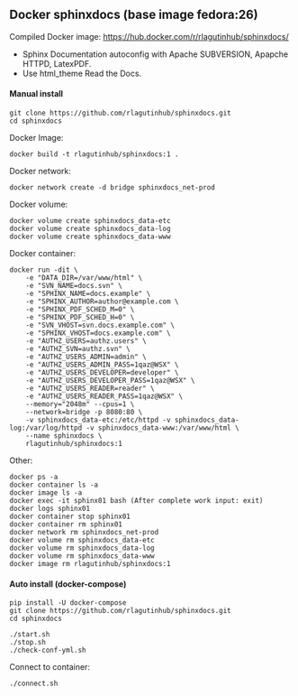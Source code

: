 ## Docker sphinxdocs (base image fedora:26)

Compiled Docker image: https://hub.docker.com/r/rlagutinhub/sphinxdocs/

-	Sphinx Documentation autoconfig with Apache SUBVERSION, Apapche HTTPD, LatexPDF. 
-	Use html_theme Read the Docs.

#### Manual install

```console
git clone https://github.com/rlagutinhub/sphinxdocs.git
cd sphinxdocs
```

Docker Image:

```console
docker build -t rlagutinhub/sphinxdocs:1 .
```

Docker network:

```console
docker network create -d bridge sphinxdocs_net-prod
```

Docker volume:

```console
docker volume create sphinxdocs_data-etc
docker volume create sphinxdocs_data-log
docker volume create sphinxdocs_data-www
```

Docker container:

```console
docker run -dit \
	-e "DATA_DIR=/var/www/html" \
	-e "SVN_NAME=docs.svn" \
	-e "SPHINX_NAME=docs.example" \
	-e "SPHINX_AUTHOR=author@example.com \
	-e "SPHINX_PDF_SCHED_M=0" \
	-e "SPHINX_PDF_SCHED_H=0" \
	-e "SVN_VHOST=svn.docs.example.com" \
	-e "SPHINX_VHOST=docs.example.com" \
	-e "AUTHZ_USERS=authz.users" \
	-e "AUTHZ_SVN=authz.svn" \
	-e "AUTHZ_USERS_ADMIN=admin" \
	-e "AUTHZ_USERS_ADMIN_PASS=1qaz@WSX" \
	-e "AUTHZ_USERS_DEVELOPER=developer" \
	-e "AUTHZ_USERS_DEVELOPER_PASS=1qaz@WSX" \
	-e "AUTHZ_USERS_READER=reader" \
	-e "AUTHZ_USERS_READER_PASS=1qaz@WSX" \
	--memory="2048m" --cpus=1 \
	--network=bridge -p 8080:80 \
	-v sphinxdocs_data-etc:/etc/httpd -v sphinxdocs_data-log:/var/log/httpd -v sphinxdocs_data-www:/var/www/html \
	--name sphinxdocs \
	rlagutinhub/sphinxdocs:1
```

Other:

```console
docker ps -a
docker container ls -a
docker image ls -a
docker exec -it sphinx01 bash (After complete work input: exit)
docker logs sphinx01
docker container stop sphinx01
docker container rm sphinx01
docker network rm sphinxdocs_net-prod
docker volume rm sphinxdocs_data-etc
docker volume rm sphinxdocs_data-log
docker volume rm sphinxdocs_data-www
docker image rm rlagutinhub/sphinxdocs:1
```

#### Auto install (docker-compose)

```console
pip install -U docker-compose
git clone https://github.com/rlagutinhub/sphinxdocs.git
cd sphinxdocs
```

```console
./start.sh
./stop.sh
./check-conf-yml.sh
```

Connect to container:

```console
./connect.sh
```
